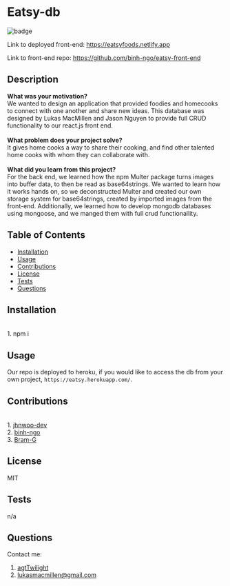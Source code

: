
# Eatsy-db
![badge](https://img.shields.io/badge/License-MIT-yellow.svg)

Link to deployed front-end: https://eatsyfoods.netlify.app

Link to front-end repo: https://github.com/binh-ngo/eatsy-front-end

## Description
**What was your motivation?** <br>
We wanted to design an application that provided foodies and homecooks to connect with one another and share new ideas. This database was designed by Lukas MacMillen and Jason Nguyen to provide full CRUD functionality to our react.js front end. <br><br>
**What problem does your project solve?** <br>
It gives home cooks a way to share their cooking, and find other talented home cooks with whom they can collaborate with. <br><br>
**What did you learn from this project?** <br>
For the back end, we learned how the npm Multer package turns images into buffer data, to then be read as base64strings. We wanted to learn how it works hands on, so we deconstructed Multer and created our own storage system for base64strings, created by imported images from the front-end. Additionally, we learned how to develop mongodb databases using mongoose, and we manged them with full crud functionallity.
        
## Table of Contents
- [Installation](#installation)
- [Usage](#usage)
- [Contributions](#contributions)
- [License](#license)
- [Tests](#tests)
- [Questions](#questions)
        
## Installation
<br>1. npm i
        
## Usage
Our repo is deployed to heroku, if you would like to access the db from your own project, `https://eatsy.herokuapp.com/`.
        
## Contributions
<br>1. [jhnwoo-dev](https://github.com/jhnwoo-dev)<br>2. [binh-ngo](https://github.com/binh-ngo)<br>3. [Bram-G](https://github.com/Bram-G)
        
## License
MIT
        
## Tests
n/a
        
## Questions
Contact me: 
1. [agtTwilight](https://github.com/agtTwilight)
2. [lukasmacmillen@gmail.com](mailto:lukasmacmillen@gmail.com)
